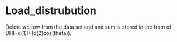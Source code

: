 # Load_distrubution

Delete wo row from the data set and and sum is stored in the  from of DHI=d(1)I+(d(2)cos(theta)).


